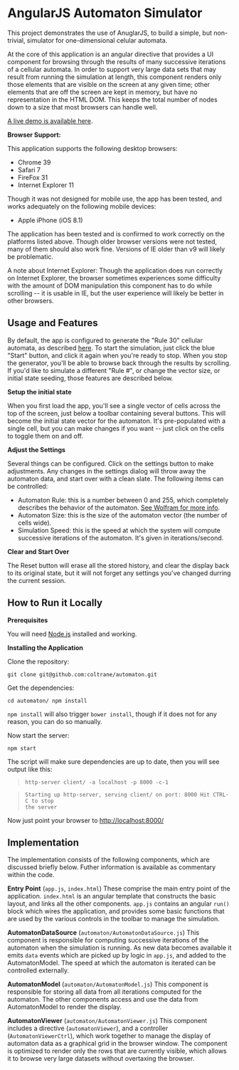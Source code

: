 
# AngularJS Automaton Simulator 

This project demonstrates the use of AnuglarJS, to build a simple, but
non-trivial, simulator for one-dimensional celular automata.  

At the core of this application is an angular directive that provides a UI
component for browsing through the results of many successive iterations of a
cellular automata.  In order to support very large data sets that may result
from running the simulation at length, this component renders only those
elements that are visible on the screen at any given time; other elements that
are off the screen are kept in memory, but have no representation in the HTML
DOM.  This keeps the total number of nodes down to a size that most browsers can
handle well.

[A live demo is available here](http://projectmastermind.com/p/automaton/).


**Browser Support:**  

This application supports the following desktop browsers:

- Chrome 39
- Safari 7
- FireFox 31
- Internet Explorer 11

Though it was not designed for mobile use, the app has been tested, and works
adequately on the following mobile devices:

- Apple iPhone (iOS 8.1)

The application has been tested and is confirmed to work correctly on the
platforms listed above.  Though older browser versions were not tested, many of
them should also work fine.  Versions of IE older than v9 will likely be
problematic.  

A note about Internet Explorer:  Though the application does run correctly on
Internet Explorer, the browser sometimes experiences some difficulty with the
amount of DOM manipulation this component has to do while scrolling -- it is
usable in IE, but the user experience will likely be better in other browsers.


## Usage and Features

By default, the app is configured to generate the "Rule 30" cellular automata,
as described [here](http://mathworld.wolfram.com/Rule30.html).  To start the
simulation, just click the blue "Start" button, and click it again when you're
ready to stop.  When you stop the generator, you'll be able to browse back
through the results by scrolling.  If you'd like to simulate a different "Rule #",
or change the vector size, or initial state seeding, those features are
described below.

**Setup the initial state**

When you first load the app, you'll see a single vector of cells across the top
of the screen, just below a toolbar containing several buttons.  This will
become the initial state vector for the automaton.  It's pre-populated with a
single cell, but you can make changes if you want -- just click on the cells to
toggle them on and off.

**Adjust the Settings**

Several things can be configured.  Click on the settings button to make
adjustments.  Any changes in the settings dialog will throw away the automaton
data, and start over with a clean slate.  The following items can be controlled:

- Automaton Rule:  this is a number between 0 and 255, which completely
  describes the behavior of the automaton.  [See Wolfram for more
info](http://mathworld.wolfram.com/ElementaryCellularAutomaton.html).  
- Automaton Size:  this is the size of the automaton vector (the number of cells
  wide).
- Simulation Speed:  this is the speed at which the system will compute
  successive iterations of the automaton.  It's given in iterations/second.

**Clear and Start Over**

The Reset button will erase all the stored history, and clear the display back
to its original state, but it will not forget any settings you've changed
durring the current session.



## How to Run it Locally

**Prerequisites**

You will need [Node.js](http://nodejs.org/) installed and working.

**Installing the Application**

Clone the repository:

    git clone git@github.com:coltrane/automaton.git

Get the dependencies:

    cd automaton/ npm install
    
`npm install` will also trigger `bower install`, though if it does not for any
reason, you can do so manually.

Now start the server:

    npm start

The script will make sure dependencies are up to date, then you will see output
like this:

>     http-server client/ -a localhost -p 8000 -c-1

>     Starting up http-server, serving client/ on port: 8000 Hit CTRL-C to stop
>     the server

Now just point your browser to [http://localhost:8000/](http://localhost:8000/)

## Implementation 

The implementation consists of the following components, which
are discussed briefly below. Futher information is available as commentary
within the code.

**Entry Point** (`app.js`, `index.html`) These comprise the main entry point
of the application.  `index.html` is an angular template that constructs the
basic layout, and links all the other components.  `app.js` contains an angular
`run()` block which wires the application, and provides some basic functions
that are used by the various controls in the toolbar to manage the simulation.

**AutomatonDataSource** (`automaton/AutomatonDataSource.js`) This component is
responsible for computing successive iterations of the automaton when the
simulation is running.  As new data becomes available it emits `data` events
which are picked up by logic in `app.js`, and added to the AutomatonModel.  The
speed at which the automaton is iterated can be controlled externally.

**AutomatonModel** (`automaton/AutomatonModel.js`) This component is responsible
for storing all data from all iterations computed for the automaton.  The other
components access and use the data from AutomatonModel to render the display.

**AutomatonViewer** (`automaton/AutomatonViewer.js`) This component includes a
directive (`automatonViewer`), and a controller (`AutomatonViewerCtrl`), which
work together to manage the display of automaton data as a graphical grid in the
browser window.  The component is optimized to render only the rows that are
currently visible, which allows it to browse very large datasets without
overtaxing the browser.



